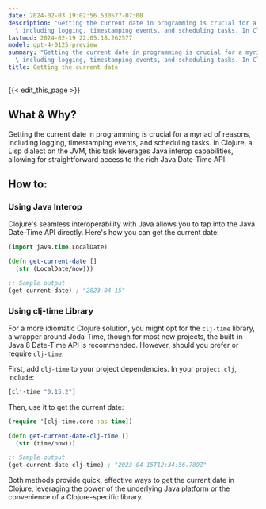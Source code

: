 ```yaml
---
date: 2024-02-03 19:02:56.530577-07:00
description: "Getting the current date in programming is crucial for a myriad of reasons,\
  \ including logging, timestamping events, and scheduling tasks. In Clojure, a\u2026"
lastmod: 2024-02-19 22:05:18.262577
model: gpt-4-0125-preview
summary: "Getting the current date in programming is crucial for a myriad of reasons,\
  \ including logging, timestamping events, and scheduling tasks. In Clojure, a\u2026"
title: Getting the current date
---
```


{{< edit_this_page >}}

## What & Why?
Getting the current date in programming is crucial for a myriad of reasons, including logging, timestamping events, and scheduling tasks. In Clojure, a Lisp dialect on the JVM, this task leverages Java interop capabilities, allowing for straightforward access to the rich Java Date-Time API.

## How to:

### Using Java Interop
Clojure's seamless interoperability with Java allows you to tap into the Java Date-Time API directly. Here's how you can get the current date:

```clojure
(import java.time.LocalDate)

(defn get-current-date []
  (str (LocalDate/now)))

;; Sample output
(get-current-date) ; "2023-04-15"
```

### Using clj-time Library
For a more idiomatic Clojure solution, you might opt for the `clj-time` library, a wrapper around Joda-Time, though for most new projects, the built-in Java 8 Date-Time API is recommended. However, should you prefer or require `clj-time`:

First, add `clj-time` to your project dependencies. In your `project.clj`, include:

```clojure
[clj-time "0.15.2"]
```

Then, use it to get the current date:

```clojure
(require '[clj-time.core :as time])

(defn get-current-date-clj-time []
  (str (time/now)))

;; Sample output
(get-current-date-clj-time) ; "2023-04-15T12:34:56.789Z"
```

Both methods provide quick, effective ways to get the current date in Clojure, leveraging the power of the underlying Java platform or the convenience of a Clojure-specific library.
